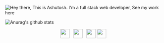 ![Hey there, This is Ashutosh. I'm a full stack web developer, See my work here](https://github.com/Ashutosh00710/Ashutosh00710/blob/master/Overview.gif)

![Anurag's github stats](https://github-readme-stats.vercel.app/api?username=ashutosh00710&show_icons=true&theme=cobalt)

<p align='center'>
<a href="https://twitter.com/Ashutos68632603"><img height="30" src="https://github.com/Ashutosh00710/Ashutosh00710/blob/main/icon/twitter.png?raw=true"></a>&nbsp;&nbsp;
<a href="https://www.instagram.com/07_ashutosh_dwivedi/"><img height="30" src="https://github.com/Ashutosh00710/Ashutosh00710/blob/main/icon/instagram.jpg?raw=true"></a>&nbsp;&nbsp;
<a href="https://www.facebook.com/ashutosh.a.dwivedi.3/"><img height="30" src="https://github.com/Ashutosh00710/Ashutosh00710/blob/main/icon/facebook.png?raw=true"></a>
<a href="https://www.linkedin.com/in/ashutosh-dwivedi-b3025b196"><img height="30" src="https://github.com/Ashutosh00710/Ashutosh00710/blob/main/icon/linkedin.png?raw=true"></a>
</p>

<!--
**Ashutosh00710/Ashutosh00710** is a ✨ _special_ ✨ repository because its `README.md` (this file) appears on your GitHub profile.

Here are some ideas to get you started:

- 🔭 I’m currently working on ...
- 🌱 I’m currently learning ...
- 👯 I’m looking to collaborate on ...
- 🤔 I’m looking for help with ...
- 💬 Ask me about ...
- 📫 How to reach me: ...
- 😄 Pronouns: ...
- ⚡ Fun fact: ...
-->
